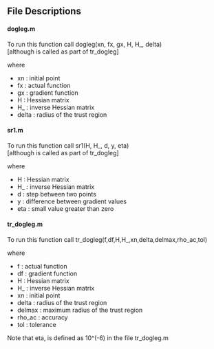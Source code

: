 ## File Descriptions

#### dogleg.m
To run this function call dogleg(xn, fx, gx, H, H_, delta)\
[although is called as part of tr_dogleg]

where
- xn : initial point
- fx : actual function
- gx : gradient function
- H  : Hessian matrix
- H_ : inverse Hessian matrix
- delta : radius of the trust region

#### sr1.m
To run this function call sr1(H, H_, d, y, eta)\
[although is called as part of tr_dogleg]

where
- H  : Hessian matrix
- H_ : inverse Hessian matrix
- d  : step between two points
- y  : difference between gradient values
- eta : small value greater than zero

#### tr_dogleg.m
To run this function call tr_dogleg(f,df,H,H_,xn,delta,delmax,rho_ac,tol)

where
- f  : actual function
- df : gradient function
- H  : Hessian matrix
- H_ : inverse Hessian matrix
- xn : initial point
- delta : radius of the trust region
- delmax : maximum radius of the trust region
- rho_ac : accuracy
- tol : tolerance

Note that eta, is defined as 10^(-6) in the file tr_dogleg.m

